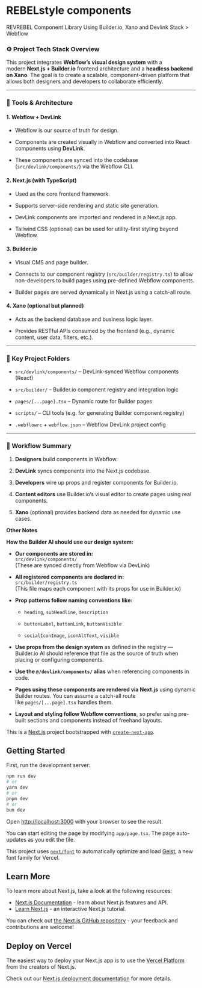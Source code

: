 # REBELstyle components

REVREBEL Component Library Using Builder.io, Xano and Devlink Stack > Webflow



### ⚙️ Project Tech Stack Overview

This project integrates **Webflow’s visual design system** with a modern **Next.js + Builder.io** frontend architecture and a **headless backend on Xano**. The goal is to create a scalable, component-driven platform that allows both designers and developers to collaborate efficiently.

---

### 🔧 Tools & Architecture

#### 1. **Webflow + DevLink**

- Webflow is our source of truth for design.
    
- Components are created visually in Webflow and converted into React components using **DevLink**.
    
- These components are synced into the codebase (`src/devlink/components/`) via the Webflow CLI.
    

#### 2. **Next.js (with TypeScript)**

- Used as the core frontend framework.
    
- Supports server-side rendering and static site generation.
    
- DevLink components are imported and rendered in a Next.js app.
    
- Tailwind CSS (optional) can be used for utility-first styling beyond Webflow.
    

#### 3. **Builder.io**

- Visual CMS and page builder.
    
- Connects to our component registry (`src/builder/registry.ts`) to allow non-developers to build pages using pre-defined Webflow components.
    
- Builder pages are served dynamically in Next.js using a catch-all route.
    

#### 4. **Xano (optional but planned)**

- Acts as the backend database and business logic layer.
    
- Provides RESTful APIs consumed by the frontend (e.g., dynamic content, user data, filters, etc.).
    

---

### 📁 Key Project Folders

- `src/devlink/components/` – DevLink-synced Webflow components (React)
    
- `src/builder/` – Builder.io component registry and integration logic
    
- `pages/[...page].tsx` – Dynamic route for Builder pages
    
- `scripts/` – CLI tools (e.g. for generating Builder component registry)
    
- `.webflowrc` + `webflow.json` – Webflow DevLink project config
    

---

### 🚀 Workflow Summary

1. **Designers** build components in Webflow.
    
2. **DevLink** syncs components into the Next.js codebase.
    
3. **Developers** wire up props and register components for Builder.io.
    
4. **Content editors** use Builder.io’s visual editor to create pages using real components.
    
5. **Xano** (optional) provides backend data as needed for dynamic use cases.
    



****Other Notes****

**How the Builder AI should use our design system:**

- **Our components are stored in:**  
    `src/devlink/components/`  
    (These are synced directly from Webflow via DevLink)
    
- **All registered components are declared in:**  
    `src/builder/registry.ts`  
    (This file maps each component with its props for use in Builder.io)
    
- **Prop patterns follow naming conventions like:**
    
    - `heading`, `subHeadline`, `description`
        
    - `buttonLabel`, `buttonLink`, `buttonVisible`
        
    - `socialIconImage`, `iconAltText`, `visible`
        
- **Use props from the design system** as defined in the registry — Builder.io AI should reference that file as the source of truth when placing or configuring components.
    
- **Use the `@/devlink/components/` alias** when referencing components in code.
    
- **Pages using these components are rendered via Next.js** using dynamic Builder routes. You can assume a catch-all route like `pages/[...page].tsx` handles them.
    
- **Layout and styling follow Webflow conventions**, so prefer using pre-built sections and components instead of freehand layouts.



This is a [Next.js](https://nextjs.org) project bootstrapped with [`create-next-app`](https://nextjs.org/docs/app/api-reference/cli/create-next-app).

## Getting Started

First, run the development server:

```bash
npm run dev
# or
yarn dev
# or
pnpm dev
# or
bun dev
```

Open [http://localhost:3000](http://localhost:3000) with your browser to see the result.

You can start editing the page by modifying `app/page.tsx`. The page auto-updates as you edit the file.

This project uses [`next/font`](https://nextjs.org/docs/app/building-your-application/optimizing/fonts) to automatically optimize and load [Geist](https://vercel.com/font), a new font family for Vercel.

## Learn More

To learn more about Next.js, take a look at the following resources:

- [Next.js Documentation](https://nextjs.org/docs) - learn about Next.js features and API.
- [Learn Next.js](https://nextjs.org/learn) - an interactive Next.js tutorial.

You can check out [the Next.js GitHub repository](https://github.com/vercel/next.js) - your feedback and contributions are welcome!

## Deploy on Vercel

The easiest way to deploy your Next.js app is to use the [Vercel Platform](https://vercel.com/new?utm_medium=default-template&filter=next.js&utm_source=create-next-app&utm_campaign=create-next-app-readme) from the creators of Next.js.

Check out our [Next.js deployment documentation](https://nextjs.org/docs/app/building-your-application/deploying) for more details.
